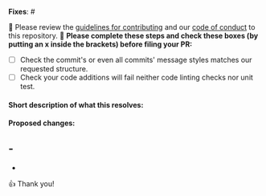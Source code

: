 **Fixes**: #

🚨 Please review the [guidelines for contributing](./CONTRIBUTING.md) and our [code of conduct](./CODE_OF_CONDUCT.md) to this repository. 🚨
**Please complete these steps and check these boxes (by putting an x inside the brackets) before filing your PR:**

- [ ] Check the commit's or even all commits' message styles matches our requested structure.
- [ ] Check your code additions will fail neither code linting checks nor unit test.

#### Short description of what this resolves:

#### Proposed changes:

## -

-

👍 Thank you!
